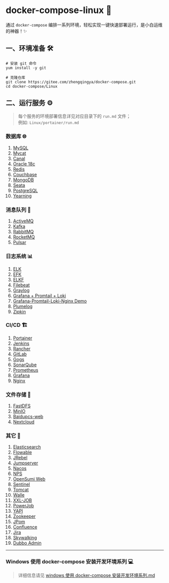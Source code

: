 # docker-compose-linux 🚀

通过 `docker-compose` 编排一系列环境，轻松实现一键快速部署运行，是小白运维的神器！✨

## 一、环境准备 🛠️

```shell
# 安装 git 命令
yum install -y git

# 克隆仓库
git clone https://gitee.com/zhengqingya/docker-compose.git
cd docker-compose/Linux
```

## 二、运行服务 ⚙️

> 每个服务的环境部署信息详见对应目录下的 `run.md` 文件；  
> 例如: `Linux/portainer/run.md`

### 数据库 🌐

1. [MySQL](./Linux/mysql)
2. [Mycat](./Linux/mycat)
3. [Canal](./Linux/canal)
4. [Oracle 18c](./Linux/oracle18c)
5. [Redis](./Linux/redis)
6. [Couchbase](./Linux/couchbase)
7. [MongoDB](./Linux/mongodb)
8. [Seata](./Linux/seata)
9. [PostgreSQL](./Linux/postgresql)
10. [Yearning](./Linux/yearning)

### 消息队列 📩

1. [ActiveMQ](./Linux/activemq)
2. [Kafka](./Linux/kafka)
3. [RabbitMQ](./Linux/rabbitmq)
4. [RocketMQ](./Linux/rocketmq)
5. [Pulsar](./Linux/pulsar)

### 日志系统 📊

1. [ELK](./Linux/elk)
2. [EFK](./Linux/efk)
3. [ELKF](./Linux/elkf)
4. [Filebeat](./Linux/filebeat)
5. [Graylog](./Linux/graylog)
6. [Grafana + Promtail + Loki](./Linux/grafana_promtail_loki)
7. [Grafana-Promtail-Loki-Nginx Demo](./Linux/grafana-promtail-loki-nginx-demo)
8. [Plumelog](./Linux/plumelog)
9. [Zipkin](./Linux/zipkin)

### CI/CD 🏗️

1. [Portainer](./Linux/portainer)
2. [Jenkins](./Linux/jenkins)
3. [Rancher](./Linux/rancher)
4. [GitLab](./Linux/gitlab)
5. [Gogs](./Linux/gogs)
6. [SonarQube](./Linux/sonarqube)
7. [Prometheus](./Linux/prometheus)
8. [Grafana](./Linux/grafana)
9. [Nginx](./Linux/nginx)

### 文件存储 📁

1. [FastDFS](./Linux/fastdfs)
2. [MinIO](./Linux/minio)
3. [Baidupcs-web](./Linux/baidupcs-web)
4. [Nextcloud](./Linux/nextcloud)

### 其它 🔧

1. [Elasticsearch](./Linux/elasticsearch)
2. [Flowable](./Linux/flowable)
3. [JRebel](./Linux/jrebel)
4. [Jumpserver](./Linux/jumpserver)
5. [Nacos](./Linux/nacos)
6. [NPS](./Linux/nps)
7. [OpenSumi Web](./Linux/opensumi-web)
8. [Sentinel](./Linux/sentinel)
9. [Tomcat](./Linux/tomcat)
10. [Walle](./Linux/walle)
11. [XXL-JOB](./Linux/xxl-job)
12. [PowerJob](./Linux/PowerJob)
13. [YAPI](./Linux/yapi)
14. [Zookeeper](./Linux/zookeeper)
15. [JPom](./Linux/jpom)
16. [Confluence](./Linux/confluence)
17. [Jira](./Linux/jira)
18. [Skywalking](./Linux/skywalking)
19. [Dubbo Admin](./Linux/dubbo-admin)

---

### Windows 使用 docker-compose 安装开发环境系列 💻

> 详细信息请见 [windows 使用 docker-compose 安装开发环境系列.md](./windows使用docker-compose安装开发环境系列.md)
